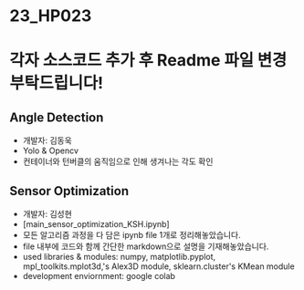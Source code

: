 # 23_HP023

# 각자 소스코드 추가 후 Readme 파일 변경 부탁드립니다!

## Angle Detection
- 개발자: 김동욱
- Yolo & Opencv
- 컨테이너와 턴버클의 움직임으로 인해 생겨나는 각도 확인

## Sensor Optimization
- 개발자: 김성현
- [main_sensor_optimization_KSH.ipynb]
- 모든 알고리즘 과정을 다 담은 ipynb file 1개로 정리해놓았습니다.
- file 내부에 코드와 함께 간단한 markdown으로 설명을 기재해놓았습니다.
- used libraries & modules: numpy, matplotlib.pyplot, mpl_toolkits.mplot3d,'s Alex3D module, sklearn.cluster's KMean module
- development enviornment: google colab